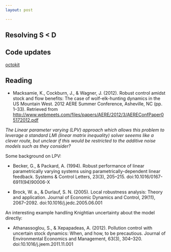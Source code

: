 ```yaml
---
layout: post

---
```



## Resolving S < D 



## Code updates

[octokit](https://github.com/pengwynn/octokit/issues/127)

## Reading

* Macksamie, K., Cockburn, J., & Wagner, J. (2012). Robust control amidst stock and flow benefits: The case of wolf-elk-hunting dynamics in the US Mountain West. 2012 AERE Summer Conference, Asheville, NC (pp. 1–33). Retrieved from http://www.webmeets.com/files/papers/AERE/2012/3/AEREConfPaper05172012.pdf

*The Linear parameter varying (LPV) approach which allows this problem to leverage a standard LMI (linear matrix inequality) solver seeems like a clever route, but unclear if this would be restricted to the additive noise models such as they consider?*


Some background on LPV:

* Becker, G., & Packard, A. (1994). Robust performance of linear parametrically varying systems using parametrically-dependent linear feedback. Systems & Control Letters, 23(3), 205–215. doi:10.1016/0167-6911(94)90006-X

* Brock, W. a., & Durlauf, S. N. (2005). Local robustness analysis: Theory and application. Journal of Economic Dynamics and Control, 29(11), 2067–2092. doi:10.1016/j.jedc.2005.06.001


An interesting example handling Knightian uncertainty about the model directly:

* Athanassoglou, S., & Xepapadeas, A. (2012). Pollution control with uncertain stock dynamics: When, and how, to be precautious. Journal of Environmental Economics and Management, 63(3), 304–320. doi:10.1016/j.jeem.2011.11.001


